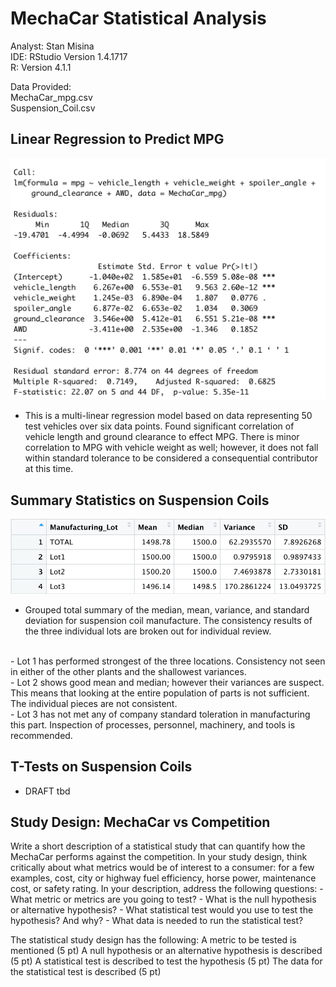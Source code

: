 # MechaCar Statistical Analysis

Analyst: Stan Misina <br />
IDE: RStudio Version 1.4.1717 <br />
R: Version 4.1.1

Data Provided: <br />
MechaCar_mpg.csv <br />
Suspension_Coil.csv<br />

## Linear Regression to Predict MPG

<img src="static/resources/multi-linear.png" alt="Multi Linear Regression" width="600"/> <br />
- This is a multi-linear regression model based on data representing 50 test vehicles over six data points. Found significant correlation of vehicle length and ground clearance to effect MPG. There is minor correlation to MPG with vehicle weight as well; however, it does not fall within standard tolerance to be considered a consequential contributor at this time. <br />

## Summary Statistics on Suspension Coils

<img src="static/resources/coil_analysis.png" alt="Multi Linear Regression" width="600"/> <br />
- Grouped total summary of the median, mean, variance, and standard deviation for suspension coil manufacture. The consistency results of the three individual lots are broken out for individual review. 
<br />
- Lot 1 has performed strongest of the three locations. Consistency not seen in either of the other plants and the shallowest variances. 
<br />
- Lot 2 shows good mean and median; however their variances are suspect. This means that looking at the entire population of parts is not sufficient. The individual pieces are not consistent.
<br />
- Lot 3 has not met any of company standard toleration in manufacturing this part. Inspection of processes, personnel, machinery, and tools is recommended.<br />

## T-Tests on Suspension Coils

-   DRAFT tbd

## Study Design: MechaCar vs Competition

Write a short description of a statistical study that can quantify how the MechaCar performs against the competition. In your study design, think critically about what metrics would be of interest to a consumer: for a few examples, cost, city or highway fuel efficiency, horse power, maintenance cost, or safety rating. In your description, address the following questions: - What metric or metrics are you going to test? - What is the null hypothesis or alternative hypothesis? - What statistical test would you use to test the hypothesis? And why? - What data is needed to run the statistical test?

The statistical study design has the following: A metric to be tested is mentioned (5 pt) A null hypothesis or an alternative hypothesis is described (5 pt) A statistical test is described to test the hypothesis (5 pt) The data for the statistical test is described (5 pt)

